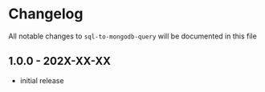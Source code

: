 # Changelog

All notable changes to `sql-to-mongodb-query` will be documented in this file

## 1.0.0 - 202X-XX-XX

- initial release
